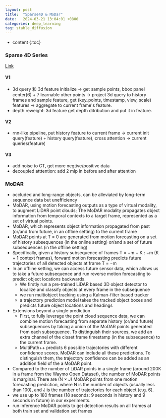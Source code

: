 ```yaml
---
layout: post
title:  "Sparse4D & MoDar"
date:   2024-03-21 13:04:01 +0800
categories: deep_learning
tag: stable_diffusion
---
```



* content
{:toc}
### Sparse 4D Series
[Link](https://zhuanlan.zhihu.com/p/637096473)
#### V1
- 3d query 和 3d feature initialize -> get sample points, bbox panel center(6) + 7 learnable other points -> project 3d query to history frames and sample feature, get (key_points, timestamp, view, scale) features -> aggregate to current frame's feature.
- depth reweight: 3d feature get depth ditribution and put it in feature.
#### V2
- rnn-like pipeline, put history feature to current frame -> current init query(feature) + history query(feature), cross attention -> current queries(feature)
#### V3
- add noise to GT, get more negtive/positive data
- decoupled atttention: add 2 mlp in before and after attention

### MoDAR
- occluded and long-range objects, can be alleviated by long-term sequence data but unefficiency
- MoDAR, using motion forecasting outputs as a type of virtual modality, to augment LiDAR point clouds; The MoDAR modality propagates object information from temporal contexts to a target frame, represented as a set of virtual points.
- MoDAR, which represents object information propagated from past (or/and from future, in an offline setting) to the current frame
- MoDAR points at T = 0 are generated from motion forecasting on a set of history subsequences (in the online setting) or/and a set of future subsequences (in the offline setting)
- Specifically, given a history subsequence of frames T = −m − K : −m (K + 1 context frames), forward motion forecasting predicts future trajectories of all detected objects at frame T = −m
- In an offline setting, we can access future sensor data, which allows us to take a future subsequence and run reverse motion forecasting to predict object locations backwards.
  - We firstly run a pre-trained LiDAR based 3D object detector to localize and classify objects at every frame in the subsequence
  - we run multiobject tracking using a Kalman-filter based tracker
  - a trajectory prediction model takes the tracked object boxes and predicts future object locations and headings
- Extensions beyond a single prediction
  - First, to fully leverage the point cloud sequence data, we can combine motion forecasting from separate history (or/and future) subsequences by taking a union of the MoDAR points generated from each subsequence. To distinguish their sources, we add an extra channel of the closet frame timestamp (in the subsequence) to the current frame.
  - MultiPath++ predicts 6 possible trajectories with different confidence scores. MoDAR can include all these predictions. To distinguish them, the trajectory confidence can be added as an addition field of the a MoDAR point.
- Compared to the number of LiDAR points in a single frame (around 200K in a frame from the Waymo Open Dataset), the number of MoDAR points is marginal. There are (N × J) MoDAR points from one motion forecasting prediction, where N is the number of objects (usually less than 100), and J is the number of trajectories for each object (e.g. 6).
- we use up to 180 frames (18 seconds: 9 seconds in history and 9 seconds in future) in our experiments.
- run inference MoDAR points to get detection results on all frames at both train set and validation set frames